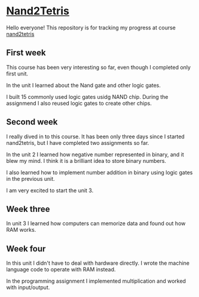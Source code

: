 # [Nand2Tetris](https://www.nand2tetris.org/project02)
Hello everyone!
This repository is for tracking my progress at course [nand2tetris](https://www.coursera.org/learn/build-a-computer/home/welcome)

## First week

This course has been very interesting so far, even though I completed only first unit. 

In the unit I learned about the Nand gate and other logic gates. 

I built 15 commonly used logic gates usidg NAND chip. During the assignmend I also reused logic gates to create other chips.

## Second week
I really dived in to this course. It has been only three days since I started nand2tetris, but I have completed two assignments so far.

In the unit 2 I learned how negative number represented in binary, and it blew my mind. I think it is a brilliant idea to store binary numbers. 

I also learned how to implement number addition in binary using logic gates in the previous unit. 

I am very excited to start the unit 3.

## Week three
In unit 3 I learned how computers can memorize data and found out how RAM works.

## Week four
In this unit I didn't have to deal with hardware directly. I wrote the machine language code to operate with RAM instead.

In the programming assignment I implemented multiplication and worked with input/output.
